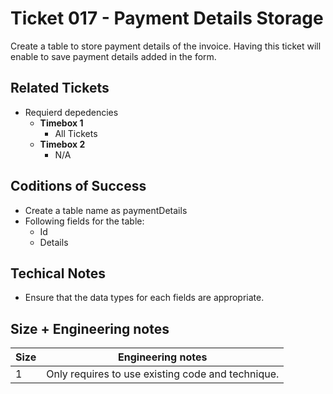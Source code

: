 Ticket 017 - Payment Details Storage
=======================
Create a table to store payment details of the invoice. Having this ticket will enable to save payment details added in the form.

Related Tickets
---------------
* Requierd depedencies
    * **Timebox 1**
        * All Tickets
    * **Timebox 2**
        * N/A

Coditions of Success
--------------------
* Create a table name as paymentDetails
* Following fields for the table:
    * Id
    * Details

Techical Notes
--------------
* Ensure that the data types for each fields are appropriate.

Size + Engineering notes
----------------------
| Size | Engineering notes | 
| -------- | -------- |
|  1  | Only requires to use existing code and technique. | 
